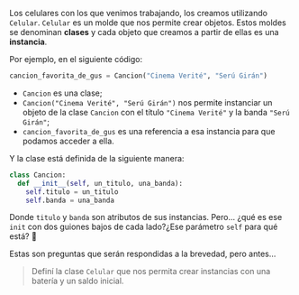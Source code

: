 Los celulares con los que venimos trabajando, los creamos utilizando `Celular`. `Celular` es un molde que nos permite crear objetos. Estos moldes se denominan **clases** y cada objeto que creamos a partir de ellas es una **instancia**. 

Por ejemplo, en el siguiente código:

```python
cancion_favorita_de_gus = Cancion("Cinema Verité", "Serú Girán")
```

* `Cancion` es una clase;
* `Cancion("Cinema Verité", "Serú Girán")` nos permite instanciar un objeto de la clase `Cancion` con el título `"Cinema Verité"` y la banda `"Serú Girán"`; 
* `cancion_favorita_de_gus` es una referencia a esa instancia para que podamos acceder a ella.

Y la clase está definida de la siguiente manera:

```python
class Cancion:
  def __init__(self, un_titulo, una_banda):
    self.titulo = un_titulo
    self.banda = una_banda
```

Donde `titulo` y `banda` son atributos de sus instancias. Pero... ¿qué es ese `init` con dos guiones bajos de cada lado?¿Ese parámetro `self` para qué está? :thought_balloon:

Estas son preguntas que serán respondidas a la brevedad, pero antes… 

> Definí la clase `Celular` que nos permita crear instancias con una batería y un saldo inicial.